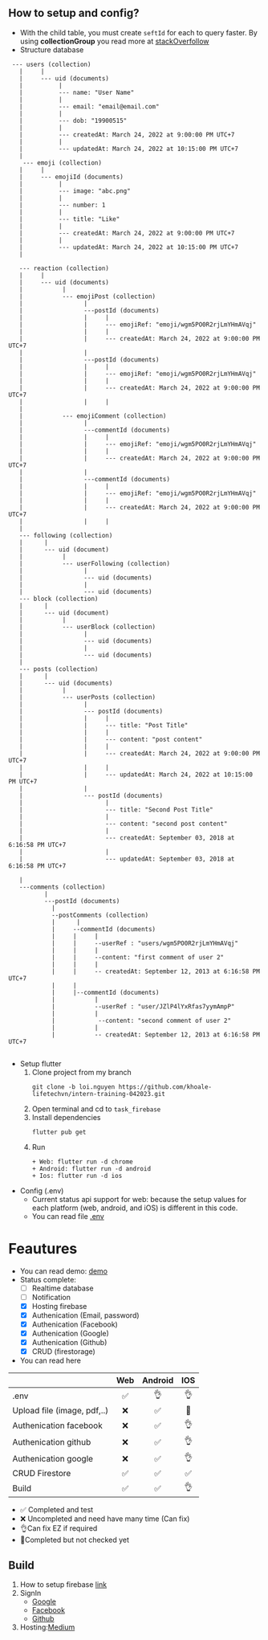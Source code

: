 ## How to setup and config?
- With the child table, you must create `seftId` for each to query faster. By using **collectionGroup** you read more at [stackOverfollow](https://stackoverflow.com/questions/68433976/firestore-collection-group-query-on-document-id)
- Structure database
```
 --- users (collection)
   |     |
   |     --- uid (documents)
   |          |
   |          --- name: "User Name"
   |          |
   |          --- email: "email@email.com"
   |          |
   |          --- dob: "19900515"
   |          |
   |          --- createdAt: March 24, 2022 at 9:00:00 PM UTC+7
   |          |
   |          --- updatedAt: March 24, 2022 at 10:15:00 PM UTC+7
   |
	--- emoji (collection)
   |     |
   |     --- emojiId (documents)
   |          |
   |          --- image: "abc.png"
   |          |
   |          --- number: 1
   |          |
   |          --- title: "Like" 
   |          |
   |          --- createdAt: March 24, 2022 at 9:00:00 PM UTC+7
   |          |
   |          --- updatedAt: March 24, 2022 at 10:15:00 PM UTC+7
   |
   
   --- reaction (collection)
   |     |
   |     --- uid (documents)
   |           |
   |           --- emojiPost (collection)
   |                 |
   |                 ---postId (documents)
   | 				 | 	   |
   |                 |     --- emojiRef: "emoji/wgm5PO0R2rjLmYHmAVqj"
   |                 |     |
   |                 |     --- createdAt: March 24, 2022 at 9:00:00 PM UTC+7
   |                 |
   |                 ---postId (documents)
   | 				 | 	   |
   |                 |     --- emojiRef: "emoji/wgm5PO0R2rjLmYHmAVqj"
   |                 |     |
   |                 |     --- createdAt: March 24, 2022 at 9:00:00 PM UTC+7
   |                 |     |
   |
   |           --- emojiComment (collection)
   |                 |
   |                 ---commentId (documents)
   | 				 | 	   |
   |                 |     --- emojiRef: "emoji/wgm5PO0R2rjLmYHmAVqj"
   |                 |     |
   |                 |     --- createdAt: March 24, 2022 at 9:00:00 PM UTC+7
   |                 |
   |                 ---commentId (documents)
   | 				 | 	   |
   |                 |     --- emojiRef: "emoji/wgm5PO0R2rjLmYHmAVqj"
   |                 |     |
   |                 |     --- createdAt: March 24, 2022 at 9:00:00 PM UTC+7
   |                 |     |
   |
   --- following (collection)
   |      |
   |      --- uid (document)
   |           |
   |           --- userFollowing (collection)
   |                 |
   |                 --- uid (documents)
   |                 |
   |                 --- uid (documents)
   --- block (collection)
   |      |
   |      --- uid (document)
   |           |
   |           --- userBlock (collection)
   |                 |
   |                 --- uid (documents)
   |                 |
   |                 --- uid (documents)
   |
   --- posts (collection)
   |      |
   |      --- uid (documents)
   |           |
   |           --- userPosts (collection)
   |                 |
   |                 --- postId (documents)
   |                 |     |
   |                 |     --- title: "Post Title"
   |                 |     |
   |                 |     --- content: "post content"
   |                 |     |
   |                 |     --- createdAt: March 24, 2022 at 9:00:00 PM UTC+7
   |                 |     |
   |                 |     --- updatedAt: March 24, 2022 at 10:15:00 PM UTC+7
   |                 |
   |                 --- postId (documents)
   |                       |
   |                       --- title: "Second Post Title"
   |                       |
   |                       --- content: "second post content"
   |                       |
   |                       --- createdAt: September 03, 2018 at 6:16:58 PM UTC+7
   |                       |
   |                       --- updatedAt: September 03, 2018 at 6:16:58 PM UTC+7
   
   |        
   ---comments (collection)
          |
          ---postId (documents)
            |
            --postComments (collection)
            |      |
            |     --commentId (documents)
            |     |     |
            |     |     --userRef : "users/wgm5PO0R2rjLmYHmAVqj"
            |     |     |
            |     |     --content: "first comment of user 2"
            |     |     |
            |     |     -- createdAt: September 12, 2013 at 6:16:58 PM UTC+7
            |     |
            |     |--commentId (documents)
            |           |
            |           --userRef : "user/JZlP4lYxRfas7yymAmpP"
            |           |
            |            --content: "second comment of user 2"
            |           |
            |           -- createdAt: September 12, 2013 at 6:16:58 PM UTC+7
				
```
- Setup flutter
    1. Clone project from my branch
        ```
        git clone -b loi.nguyen https://github.com/khoale-lifetechvn/intern-training-042023.git
        ```
    2. Open terminal and cd to `task_firebase`
    3. Install dependencies
        ```
        flutter pub get
        ```
    4. Run
        ```
        + Web: flutter run -d chrome
        + Android: flutter run -d android
        + Ios: flutter run -d ios
        ```
- Config (.env)
    - Current status api support for web: because the setup values for each platform (web, android, and iOS) is different in this code.
    - You can read file [.env](https://github.com/khoale-lifetechvn/intern-training-042023/blob/loi.nguyen/loi.nguyen/task_firebase/.env)
# Feautures
- You can read demo: [demo](https://firestore-root.web.app/#/)
- Status complete:
    - [ ] Realtime database
    - [ ] Notification 
    - [x] Hosting firebase
    - [x] Authenication (Email, password)
    - [x] Authenication (Facebook)
    - [x] Authenication (Google)
    - [x] Authenication (Github)
    - [x] CRUD (firestorage)
- You can read here

|                             | Web  | Android | IOS  |
| --------------------------- | :--: | :-----: | :--: |
| .env                        |  ✅   |    👌    |  👌   |
| Upload file (image, pdf,..) |  ❌   |    ✅    |  🤣   |
| Authenication facebook      |  ❌   |    ✅    |  👌   |
| Authenication github        |  ❌   |    ✅    |  👌   |
| Authenication google        |  ❌   |    ✅    |  👌   |
| CRUD Firestore              |  ✅   |    ✅    |  ✅   |
| Build                       |  ✅   |    ✅    |  👌   |

- ✅ Completed and test
- ❌ Uncompleted and need have many time (Can fix)
- 👌Can fix EZ if required
- 🤣Completed but not checked yet



## Build
1. How to setup firebase [link](https://github.com/loinguyen-lifetechvn/Task_Firebase/issues/1)
2. SignIn
    - [Google](https://github.com/loinguyen-lifetechvn/Task_Firebase/issues/2)
    - [Facebook](https://github.com/loinguyen-lifetechvn/Task_Firebase/issues/3)
    - [Github](https://github.com/loinguyen-lifetechvn/Task_Firebase/issues/4)
3. Hosting:[Medium](https://levelup.gitconnected.com/how-to-host-your-flutter-web-app-with-firebase-hosting-67d3e4657002) 

